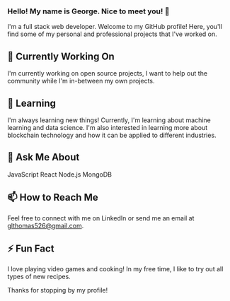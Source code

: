 ### Hello! My name is George. Nice to meet you! 👋

I'm a full stack web developer. Welcome to my GitHub profile! Here, you'll find some of my personal and professional projects that I've worked on.

## 🔭 Currently Working On
I'm currently working on open source projects, I want to help out the community while I'm in-between my own projects.

## 🌱 Learning
I'm always learning new things! Currently, I'm learning about machine learning and data science. I'm also interested in learning more about blockchain technology and how it can be applied to different industries.

## 💬 Ask Me About
JavaScript
React
Node.js
MongoDB

## 📫 How to Reach Me
Feel free to connect with me on LinkedIn or send me an email at glthomas526@gmail.com.

## ⚡ Fun Fact
I love playing video games and cooking! In my free time, I like to try out all types of new recipes.

Thanks for stopping by my profile!
